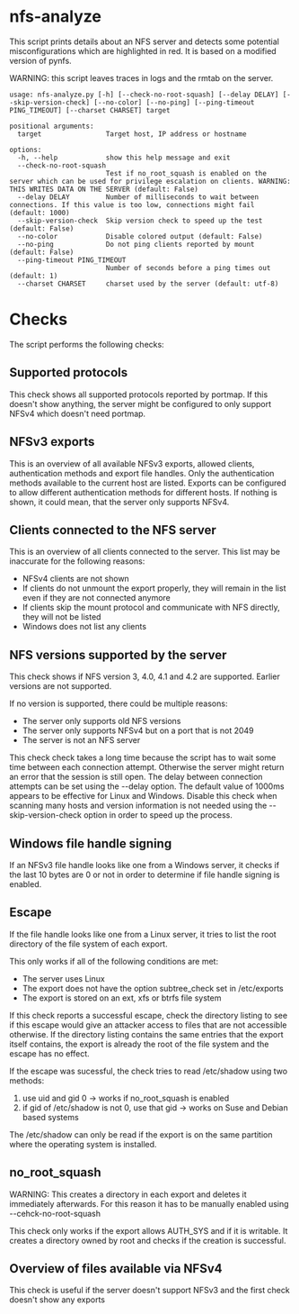 # nfs-analyze
This script prints details about an NFS server and detects some potential misconfigurations which are highlighted in red.
It is based on a modified version of pynfs.

WARNING: this script leaves traces in logs and the rmtab on the server.

```
usage: nfs-analyze.py [-h] [--check-no-root-squash] [--delay DELAY] [--skip-version-check] [--no-color] [--no-ping] [--ping-timeout PING_TIMEOUT] [--charset CHARSET] target

positional arguments:
  target                Target host, IP address or hostname

options:
  -h, --help            show this help message and exit
  --check-no-root-squash
                        Test if no_root_squash is enabled on the server which can be used for privilege escalation on clients. WARNING: THIS WRITES DATA ON THE SERVER (default: False)
  --delay DELAY         Number of milliseconds to wait between connections. If this value is too low, connections might fail (default: 1000)
  --skip-version-check  Skip version check to speed up the test (default: False)
  --no-color            Disable colored output (default: False)
  --no-ping             Do not ping clients reported by mount (default: False)
  --ping-timeout PING_TIMEOUT
                        Number of seconds before a ping times out (default: 1)
  --charset CHARSET     charset used by the server (default: utf-8)
```

# Checks
The script performs the following checks:

## Supported protocols
This check shows all supported protocols reported by portmap.
If this doesn't show anything, the server might be configured to only support NFSv4 which doesn't need portmap.

## NFSv3 exports
This is an overview of all available NFSv3 exports, allowed clients, authentication methods and export file handles.
Only the authentication methods available to the current host are listed. Exports can be configured to allow different authentication methods for different hosts.
If nothing is shown, it could mean, that the server only supports NFSv4.

## Clients connected to the NFS server
This is an overview of all clients connected to the server.
This list may be inaccurate for the following reasons:
- NFSv4 clients are not shown
- If clients do not unmount the export properly, they will remain in the list even if they are not connected anymore
- If clients skip the mount protocol and communicate with NFS directly, they will not be listed
- Windows does not list any clients

## NFS versions supported by the server
This check shows if NFS version 3, 4.0, 4.1 and 4.2 are supported. Earlier versions are not supported.

If no version is supported, there could be multiple reasons:
- The server only supports old NFS versions
- The server only supports NFSv4 but on a port that is not 2049
- The server is not an NFS server

This check check takes a long time because the script has to wait some time between each connection attempt.
Otherwise the server might return an error that the session is still open.
The delay between connection attempts can be set using the --delay option. The default value of 1000ms appears to be effective for Linux and Windows.
Disable this check when scanning many hosts and version information is not needed using the --skip-version-check option in order to speed up the process.

## Windows file handle signing
If an NFSv3 file handle looks like one from a Windows server, it checks if the last 10 bytes are 0 or not in order to determine if file handle signing is enabled.

## Escape
If the file handle looks like one from a Linux server, it tries to list the root directory of the file system of each export.

This only works if all of the following conditions are met:
- The server uses Linux
- The export does not have the option subtree_check set in /etc/exports
- The export is stored on an ext, xfs or btrfs file system

If this check reports a successful escape, check the directory listing to see if this escape would give an attacker access to files that are not accessible otherwise.
If the directory listing contains the same entries that the export itself contains, the export is already the root of the file system and the escape has no effect.

If the escape was sucessful, the check tries to read /etc/shadow using two methods:
1. use uid and gid 0 -> works if no_root_squash is enabled
2. if gid of /etc/shadow is not 0, use that gid -> works on Suse and Debian based systems

The /etc/shadow can only be read if the export is on the same partition where the operating system is installed.


## no_root_squash
WARNING: This creates a directory in each export and deletes it immediately afterwards. For this reason it has to be manually enabled using --cehck-no-root-squash


This check only works if the export allows AUTH_SYS and if it is writable.
It creates a directory owned by root and checks if the creation is successful.

## Overview of files available via NFSv4
This check is useful if the server doesn't support NFSv3 and the first check doesn't show any exports